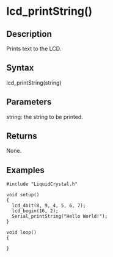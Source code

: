 # lcd\_printString() #

## Description ##
Prints text to the LCD.

## Syntax ##
lcd\_printString(string)

## Parameters ##
string: the string to be printed.

## Returns ##
None.

## Examples ##
```
#include "LiquidCrystal.h"

void setup()
{
  lcd_4bit(8, 9, 4, 5, 6, 7);
  lcd_begin(16, 2);
  Serial_printString("Hello World!");
}

void loop()
{
  
}
```